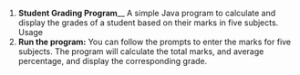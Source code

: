 1. **Student Grading Program**__
A simple Java program to calculate and display the grades of a student based on their marks in five subjects.
Usage
2. **Run the program:**
You can follow the prompts to enter the marks for five subjects.
The program will calculate the total marks, and average percentage, and display the corresponding grade.
